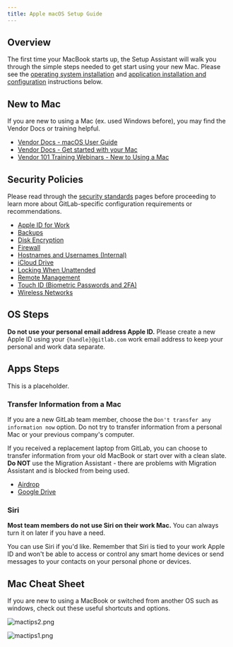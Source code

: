```yaml
---
title: Apple macOS Setup Guide
---
```


## Overview

The first time your MacBook starts up, the Setup Assistant will walk you through the simple steps needed to get start using your new Mac. Please see the [operating system installation](#os-steps) and [application installation and configuration](#apps-steps) instructions below.

<!-- TODO: Add step-by-step guide for latest MacOS before reaching the desktop -->

## New to Mac

If you are new to using a Mac (ex. used Windows before), you may find the Vendor Docs or training helpful.

* [Vendor Docs - macOS User Guide](https://support.apple.com/guide/mac-help/welcome/14.0/mac)
* [Vendor Docs - Get started with your Mac](https://support.apple.com/guide/mac-help/get-started-with-your-mac-mchl3a2c2cb0/mac)
* [Vendor 101 Training Webinars - New to Using a Mac](https://events.apple.com/content/events/pst/us/en/default.html?token=xww6uj7woR0X9A3Y9qIMRkNVdH60MurN7MAvJSY75sHQxWqaTEhMjEmalXqC7MMJuZhb5dzJ1P9mLUXaAAfCMipX6qVTaNqFY_njjpamZQfrSbMYEpe-edwBN1r5nI4t-GCxEY8&a=1&l=e)

## Security Policies

Please read through the [security standards](/handbook/security/corporate/end-user-services/laptop-management/laptop-security) pages before proceeding to learn more about GitLab-specific configuration requirements or recommendations.

* [Apple ID for Work](/handbook/security/corporate/end-user-services/laptop-management/laptop-security/appleid)
* [Backups](/handbook/security/corporate/end-user-services/laptop-management/laptop-security/backups)
* [Disk Encryption](/handbook/security/corporate/end-user-services/laptop-management/laptop-security/encryption)
* [Firewall](/handbook/security/corporate/end-user-services/laptop-management/laptop-security/firewall)
* [Hostnames and Usernames (Internal)](https://internal.gitlab.com/handbook/security/corporate/tooling/jamf/endpoint_naming_convention/)
* [iCloud Drive](/handbook/security/corporate/end-user-services/laptop-management/laptop-security/icloud)
* [Locking When Unattended](/handbook/security/corporate/end-user-services/laptop-management/laptop-security/unattended)
* [Remote Management](/handbook/security/corporate/end-user-services/laptop-management/laptop-security/management)
* [Touch ID (Biometric Passwords and 2FA)](/handbook/security/corporate/end-user-services/laptop-management/laptop-security/touchid/)
* [Wireless Networks](/handbook/security/corporate/end-user-services/laptop-management/laptop-security/networks)

## OS Steps

**Do not use your personal email address Apple ID.** Please create a new Apple ID using your `{handle}@gitlab.com` work email address to keep your personal and work data separate.

<!-- TODO -->

## Apps Steps

<!-- TODO -->

This is a placeholder.

### Transfer Information from a Mac

If you are a new GitLab team member, choose the `Don't transfer any information now` option. Do not try to transfer information from a personal Mac or your previous company's computer.

If you received a replacement laptop from GitLab, you can choose to transfer information from your old MacBook or start over with a clean slate. **Do NOT** use the Migration Assistant - there are problems with Migration Assistant and is blocked from being used.

* [Airdrop](https://support.apple.com/guide/mac-help/use-airdrop-to-send-items-to-nearby-devices-mh35868)
* [Google Drive](/handbook/tools-and-tips/#adding-google-drive-to-your-mac)

### Siri

**Most team members do not use Siri on their work Mac.** You can always turn it on later if you have a need.

You can use Siri if you'd like. Remember that Siri is tied to your work Apple ID and won't be able to access or control any smart home devices or send messages to your contacts on your personal phone or devices.

## Mac Cheat Sheet

If you are new to using a MacBook or switched from another OS such as windows, check out these useful shortcuts and options.

![mactips2.png](/images/security/corporate/systems/macos/setup/mactips2.png)

![mactips1.png](/images/security/corporate/systems/macos/setup/mactips1.png)
